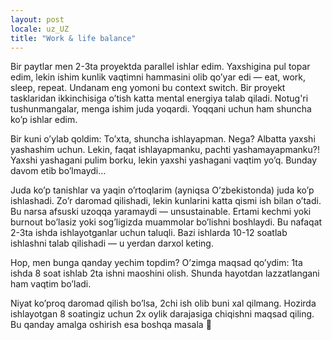 ```yaml
---
layout: post
locale: uz_UZ
title: "Work & life balance"
---
```


Bir paytlar men 2-3ta proyektda parallel ishlar edim. Yaxshigina pul topar edim, lekin ishim kunlik vaqtimni hammasini olib qo’yar edi — eat, work, sleep, repeat. Undanam eng yomoni bu context switch. Bir proyekt tasklaridan ikkinchisiga o’tish katta mental energiya talab qiladi. Notug'ri tushunmangalar, menga ishim juda yoqardi. Yoqqani uchun ham shuncha ko’p ishlar edim.

Bir kuni o’ylab qoldim: To’xta, shuncha ishlayapman. Nega? Albatta yaxshi yashashim uchun. Lekin, faqat ishlayapmanku, pachti yashamayapmanku?! Yaxshi yashagani pulim borku, lekin yaxshi yashagani vaqtim yo’q. Bunday davom etib bo’lmaydi…

Juda ko’p tanishlar va yaqin o’rtoqlarim (ayniqsa O’zbekistonda) juda ko’p ishlashadi. Zo’r daromad qilishadi, lekin kunlarini katta qismi ish bilan o’tadi. Bu narsa afsuski uzoqqa yaramaydi — unsustainable. Ertami kechmi yoki burnout bo’lasiz yoki sog’ligizda muammolar bo’lishni boshlaydi. Bu nafaqat 2-3ta ishda ishlayotganlar uchun taluqli. Bazi ishlarda 10-12 soatlab ishlashni talab qilishadi — u yerdan darxol keting.

Hop, men bunga qanday yechim topdim? O’zimga maqsad qo’ydim: 1ta ishda 8 soat ishlab 2ta ishni maoshini olish. Shunda hayotdan lazzatlangani ham vaqtim bo’ladi.

Niyat ko’proq daromad qilish bo’lsa, 2chi ish olib buni xal qilmang. Hozirda ishlayotgan 8 soatingiz uchun 2x oylik darajasiga chiqishni maqsad qiling. Bu qanday amalga oshirish esa boshqa masala 🙂